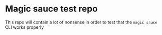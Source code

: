 # Magic sauce test repo

This repo will contain a lot of nonsense in order to test that the `magic sauce` CLI works properly

